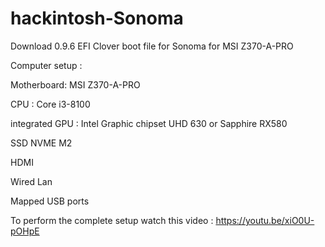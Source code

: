# hackintosh-Sonoma
Download 0.9.6 EFI Clover boot file for Sonoma for MSI Z370-A-PRO

Computer setup :

Motherboard: MSI Z370-A-PRO

CPU : Core i3-8100

integrated GPU : Intel Graphic chipset UHD 630 or Sapphire RX580

SSD NVME M2

HDMI

Wired Lan

Mapped USB ports

To perform the complete setup watch this video : https://youtu.be/xiO0U-pOHpE

